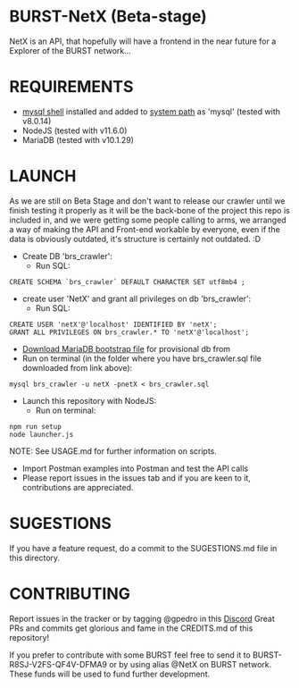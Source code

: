 # BURST-NetX (Beta-stage)
NetX is an API, that hopefully will have a frontend in the near future for a Explorer of the BURST network...

# REQUIREMENTS
- [mysql shell](https://dev.mysql.com/downloads/windows/installer/8.0.html) installed and added to [system path](https://www.computerhope.com/issues/ch000549.htm) as 'mysql' (tested with v8.0.14)
- NodeJS (tested with v11.6.0)
- MariaDB (tested with v10.1.29)

# LAUNCH
As we are still on Beta Stage and don't want to release our crawler until we finish testing it properly as it will be the back-bone of the project this repo is included in, and we were getting some people calling to arms, we arranged a way of making the API and Front-end workable by everyone, even if the data is obviously outdated, it's structure is certainly not outdated. :D
- Create DB 'brs_crawler':
  - Run SQL:
```
CREATE SCHEMA `brs_crawler` DEFAULT CHARACTER SET utf8mb4 ;
```
- create user 'NetX' and grant all privileges on db 'brs_crawler':
  - Run SQL:
```
CREATE USER 'netX'@'localhost' IDENTIFIED BY 'netX';
GRANT ALL PRIVILEGES ON brs_crawler.* TO 'netX'@'localhost';
```
- [Download MariaDB bootstrap file](https://drive.google.com/open?id=1xMMO0rq5mDuvj8Y1lHHzXG8RivPzfqEs) for provisional db from
- Run on terminal (in the folder where you have brs_crawler.sql file downloaded from link above):
```
mysql brs_crawler -u netX -pnetX < brs_crawler.sql
```
- Launch this repository with NodeJS:
  - Run on terminal:
```
npm run setup
node launcher.js
```
NOTE: See USAGE.md for further information on scripts.

- Import Postman examples into Postman and test the API calls
- Please report issues in the issues tab and if you are keen to it, contributions are appreciated.


# SUGESTIONS
If you have a feature request, do a commit to the SUGESTIONS.md file in this directory.

# CONTRIBUTING
Report issues in the tracker or by tagging @gpedro in this [Discord](https://discord.gg/2RSeRaG)
Great PRs and commits get glorious and fame in the CREDITS.md of this repository!

If you prefer to contribute with some BURST feel free to send it to BURST-R8SJ-V2FS-QF4V-DFMA9 or by using alias @NetX on BURST network. These funds will be used to fund further development.
